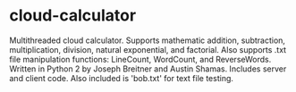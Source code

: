 # cloud-calculator
Multithreaded cloud calculator. Supports mathematic addition, subtraction, multiplication, division, natural exponential, and factorial. Also supports .txt file manipulation functions: LineCount, WordCount, and ReverseWords.
Written in Python 2 by Joseph Breitner and Austin Shamas.
Includes server and client code. Also included is 'bob.txt' for text file testing. 
